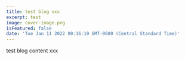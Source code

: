 ```yaml
---
title: test blog xxx
excerpt: test
image: cover-image.png
isFeatured: false
date: 'Tue Jan 11 2022 00:16:19 GMT-0600 (Central Standard Time)'
---
```


test blog content xxx